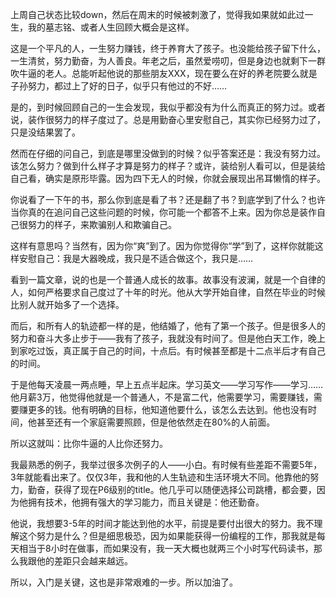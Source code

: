 上周自己状态比较down，然后在周末的时候被刺激了，觉得我如果就如此过一生，我的墓志铭、或者人生回顾大概会是这样。

这是一个平凡的人，一生努力赚钱，终于养育大了孩子。也没能给孩子留下什么，一生清贫，努力勤奋，为人善良。年老之后，虽然爱唠叨，但是身边也就剩下一群吹牛逼的老人。总能听起他说的那些朋友XXX，现在要么在好的养老院要么就是子孙努力，都过上了好的日子，似乎只有他过的不好……

是的，到时候回顾自己的一生会发现，我似乎都没有为什么而真正的努力过。或者说，装作很努力的样子度过了。总是用勤奋心里安慰自己，其实你已经努力过了，只是没结果罢了。

然而在仔细的问自己，到底是哪里没做到的时候？似乎答案还是：我没有努力过。该怎么努力？做到什么样子才算是努力的样子？或许，装给别人看可以，但是装给自己看，确实是原形毕露。因为四下无人的时候，你就会展现出吊耳懒惰的样子。

你说看了一下午的书，那么你到底是看了书？还是翻了书？到底学到了什么？也许当你真的在追问自己这些问题的时候，你可能一个都答不上来。因为你总是装作自己很努力的样子，来欺骗别人和欺骗自己。

这样有意思吗？当然有，因为你“爽”到了。因为你觉得你“学”到了，这样你就能这样安慰自己：我是大器晚成，我只是不适合做这个，我只是……

看到一篇文章，说的也是一个普通人成长的故事。故事没有波澜，就是一个自律的人，如何严格要求自己度过了十年的时光。他从大学开始自律，自然在毕业的时候比别人就开始多了一个选择。

而后，和所有人的轨迹都一样的是，他结婚了，他有了第一个孩子。但是很多人的努力和奋斗大多止步于——我有了孩子，我就没有时间了。但是他白天工作，晚上到家吃过饭，真正属于自己的时间，十点后。有时候甚至都是十二点半后才有自己的时间。

于是他每天凌晨一两点睡，早上五点半起床。学习英文——学习写作——学习……
他月薪3万，他觉得他就是一个普通人，不是富二代，他需要学习，需要赚钱，需要赚更多的钱。他有明确的目标，他知道他要什么，该怎么去达到。他也没有时间，他甚至还有一个家庭需要照顾，但是他依然走在80%的人前面。

所以这就叫：比你牛逼的人比你还努力。

我最熟悉的例子，我举过很多次例子的人——小白。有时候有些差距不需要5年，3年就能看出来了。仅仅3年，我和他的人生轨迹和生活环境大不同。他靠他的努力，勤奋，获得了现在P6级别的title。他几乎可以随便选择公司跳槽，都会要，因为他拥有技术，他拥有强大的学习能力，而且关键是：他还勤奋。

他说，我想要3-5年的时间才能达到他的水平，前提是要付出很大的努力。我不理解这个努力是什么？但是细思极恐，因为如果能获得一份编程的工作，那我就是每天相当于8小时在做事，而如果没有，我一天大概也就两三个小时写代码读书，那么我跟他的差距只会越来越远。

所以，入门是关键，这也是非常艰难的一步。所以加油了。














